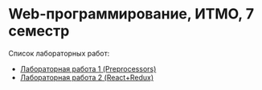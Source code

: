 # Web-программирование, ИТМО, 7 семестр

Список лабораторных работ:
- [Лабораторная работа 1 (Preprocessors)](https://github.com/olezhko9/ITMO-WebDev-7-sem/tree/master/lab_1)
- [Лабораторная работа 2 (React+Redux)](https://github.com/olezhko9/ITMO-WebDev-7-sem/tree/master/lab_2)
